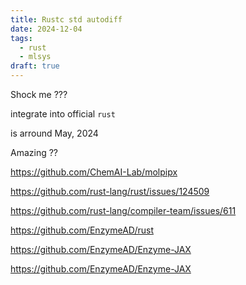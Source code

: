 ```yaml
---
title: Rustc std autodiff
date: 2024-12-04
tags:
  - rust
  - mlsys
draft: true
---
```


Shock me ???

integrate into official `rust`

is arround May, 2024

Amazing ??

https://github.com/ChemAI-Lab/molpipx

https://github.com/rust-lang/rust/issues/124509

https://github.com/rust-lang/compiler-team/issues/611

https://github.com/EnzymeAD/rust

https://github.com/EnzymeAD/Enzyme-JAX

https://github.com/EnzymeAD/Enzyme-JAX
